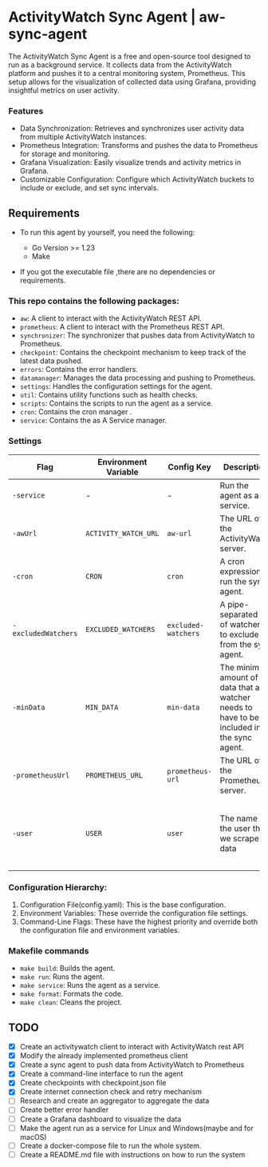 # ActivityWatch Sync Agent | aw-sync-agent
The ActivityWatch Sync Agent is a free and open-source tool designed to run as a background service. It collects data from the ActivityWatch platform and pushes it to a central monitoring system, Prometheus. This setup allows for the visualization of collected data using Grafana, providing insightful metrics on user activity.

### Features

- Data Synchronization: Retrieves and synchronizes user activity data from multiple ActivityWatch instances.
- Prometheus Integration: Transforms and pushes the data to Prometheus for storage and monitoring.
- Grafana Visualization: Easily visualize trends and activity metrics in Grafana.
- Customizable Configuration: Configure which ActivityWatch buckets to include or exclude, and set sync intervals.
## Requirements

- To run this agent by yourself, you need the following:
  - Go  Version >= 1.23
  - Make

- If you got the executable file ,there are no dependencies or requirements.

### This repo contains the following packages:

- `aw`: A client to interact with the ActivityWatch REST API.
- `prometheus`: A client to interact with the Prometheus REST API.
- `synchronizer`: The synchronizer that pushes data from ActivityWatch to Prometheus.
- `checkpoint`: Contains the checkpoint mechanism to keep track of the latest data pushed.
- `errors`: Contains the error handlers.
- `datamanager`: Manages the data processing and pushing to Prometheus.
- `settings`: Handles the configuration settings for the agent.
- `util`: Contains utility functions such as health checks.
- `scripts`: Contains the scripts to run the agent as a service.
- `cron`: Contains the cron manager .
- `service`: Contains the as A Service manager.


### Settings

| Flag                | Environment Variable | Config Key          | Description                                                                               | Mandatory | Default Value                                     |
|---------------------|----------------------|---------------------|-------------------------------------------------------------------------------------------|-----------|---------------------------------------------------|
| `-service`          | -                    | -                   | Run the agent as a service.                                                               | false     | false                                             |
| `-awUrl`            | `ACTIVITY_WATCH_URL` | `aw-url`            | The URL of the ActivityWatch server.                                                      | true      | -                                                 |
| `-cron`             | `CRON`               | `cron`              | A cron expression to run the sync agent.                                                  | false     | Every 5 minutes                                   |
| `-excludedWatchers` | `EXCLUDED_WATCHERS`  | `excluded-watchers` | A pipe-separated list of watchers to exclude from the sync agent.                         | false     | -                                                 |
| `-minData`          | `MIN_DATA`           | `min-data`          | The minimum amount of data that a watcher needs to have to be included in the sync agent. | false     | 5                                                 |
| `-prometheusUrl`    | `PROMETHEUS_URL`     | `prometheus-url`    | The URL of the Prometheus server.                                                         | true      | -                                                 |
| `-user`             | `USER`               | `user`              | The name of the user that we scrape data                                                  | false     | The name of the computer otherwise a generated id |

### Configuration Hierarchy:

1. Configuration File(config.yaml): This is the base configuration.
2. Environment Variables: These override the configuration file settings.
3. Command-Line Flags: These have the highest priority and override both the configuration file and environment variables.

### Makefile commands

- `make build`: Builds the agent.
- `make run`: Runs the agent.
- `make service`: Runs the agent as a service.
- `make format`: Formats the code.
- `make clean`: Cleans the project.


## TODO

- [x] Create an activitywatch client to interact with ActivityWatch rest API
- [x] Modify the already implemented prometheus client
- [x] Create a sync agent to push data from ActivityWatch to Prometheus
- [x] Create a command-line interface to run the agent
- [x] Create checkpoints with checkpoint.json file
- [x] Create internet connection check and retry mechanism
- [ ] Research and create an aggregator to aggregate the data
- [ ] Create better error handler
- [ ] Create a Grafana dashboard to visualize the data
- [ ] Make the agent run as a service for Linux and Windows(maybe and for macOS)
- [ ] Create a docker-compose file to run the whole system.
- [ ] Create a README.md file with instructions on how to run the system
